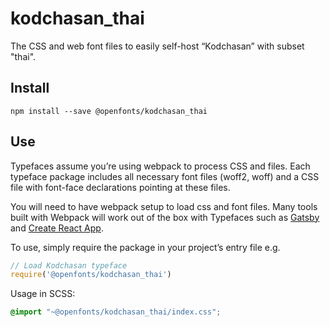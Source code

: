 
# kodchasan_thai

The CSS and web font files to easily self-host “Kodchasan” with subset "thai".

## Install

`npm install --save @openfonts/kodchasan_thai`

## Use

Typefaces assume you’re using webpack to process CSS and files. Each typeface
package includes all necessary font files (woff2, woff) and a CSS file with
font-face declarations pointing at these files.

You will need to have webpack setup to load css and font files. Many tools built
with Webpack will work out of the box with Typefaces such as [Gatsby](https://github.com/gatsbyjs/gatsby)
and [Create React App](https://github.com/facebookincubator/create-react-app).

To use, simply require the package in your project’s entry file e.g.

```javascript
// Load Kodchasan typeface
require('@openfonts/kodchasan_thai')
```

Usage in SCSS:
```scss
@import "~@openfonts/kodchasan_thai/index.css";
```
